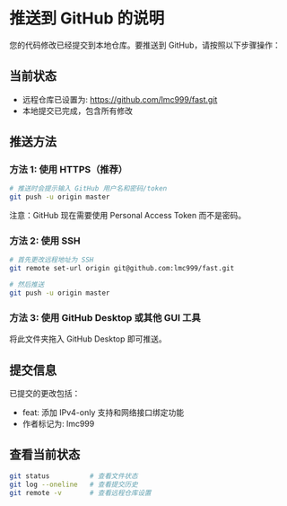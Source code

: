 # 推送到 GitHub 的说明

您的代码修改已经提交到本地仓库。要推送到 GitHub，请按照以下步骤操作：

## 当前状态
- 远程仓库已设置为: https://github.com/lmc999/fast.git
- 本地提交已完成，包含所有修改

## 推送方法

### 方法 1: 使用 HTTPS（推荐）
```bash
# 推送时会提示输入 GitHub 用户名和密码/token
git push -u origin master
```

注意：GitHub 现在需要使用 Personal Access Token 而不是密码。

### 方法 2: 使用 SSH
```bash
# 首先更改远程地址为 SSH
git remote set-url origin git@github.com:lmc999/fast.git

# 然后推送
git push -u origin master
```

### 方法 3: 使用 GitHub Desktop 或其他 GUI 工具
将此文件夹拖入 GitHub Desktop 即可推送。

## 提交信息
已提交的更改包括：
- feat: 添加 IPv4-only 支持和网络接口绑定功能
- 作者标记为: lmc999

## 查看当前状态
```bash
git status          # 查看文件状态
git log --oneline   # 查看提交历史
git remote -v       # 查看远程仓库设置
```